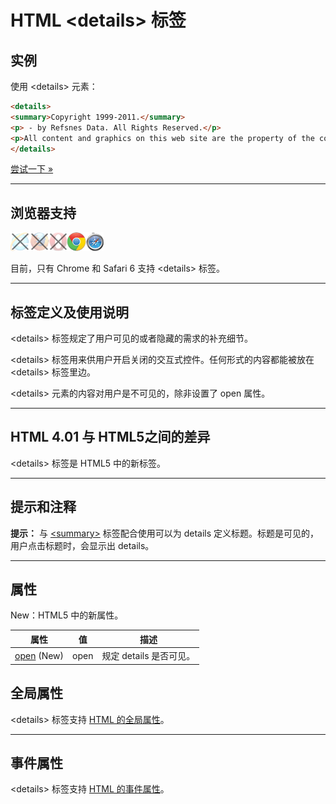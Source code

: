 # HTML &lt;details&gt; 标签

## 实例

使用 &lt;details&gt; 元素：

```HTML
<details>
<summary>Copyright 1999-2011.</summary>
<p> - by Refsnes Data. All Rights Reserved.</p>
<p>All content and graphics on this web site are the property of the company Refsnes Data.</p>
</details>
```

[尝试一下 »](http://www.runoob.com/try/try.php?filename=tryhtml5_details)

--------

## 浏览器支持

![Internet Explorer](images/incompatible_ie.gif)![Firefox](images/incompatible_firefox.gif)![Opera](images/incompatible_opera.gif)![Google Chrome](images/compatible_chrome.gif)![Safari](images/compatible_safari.gif)

目前，只有 Chrome 和 Safari 6 支持 &lt;details&gt; 标签。

--------

## 标签定义及使用说明

&lt;details&gt; 标签规定了用户可见的或者隐藏的需求的补充细节。

&lt;details&gt; 标签用来供用户开启关闭的交互式控件。任何形式的内容都能被放在 &lt;details&gt; 标签里边。

&lt;details&gt; 元素的内容对用户是不可见的，除非设置了 open 属性。

--------

## HTML 4.01 与 HTML5之间的差异

&lt;details&gt; 标签是 HTML5 中的新标签。

--------

## 提示和注释

**提示：** 与 [&lt;summary&gt;](120_tag-summary.md) 标签配合使用可以为 details 定义标题。标题是可见的，用户点击标题时，会显示出 details。

--------

## 属性

New：HTML5 中的新属性。

| 属性 | 值 | 描述 |
| ---- | ---- | ---- |
| [open](att-details-open.html) (New) | open | 规定 details 是否可见。 |

## 全局属性

&lt;details&gt; 标签支持 [HTML 的全局属性](003_ref-standardattributes.md)。

--------

## 事件属性

&lt;details&gt; 标签支持 [HTML 的事件属性](004_ref-eventattributes.md)。

